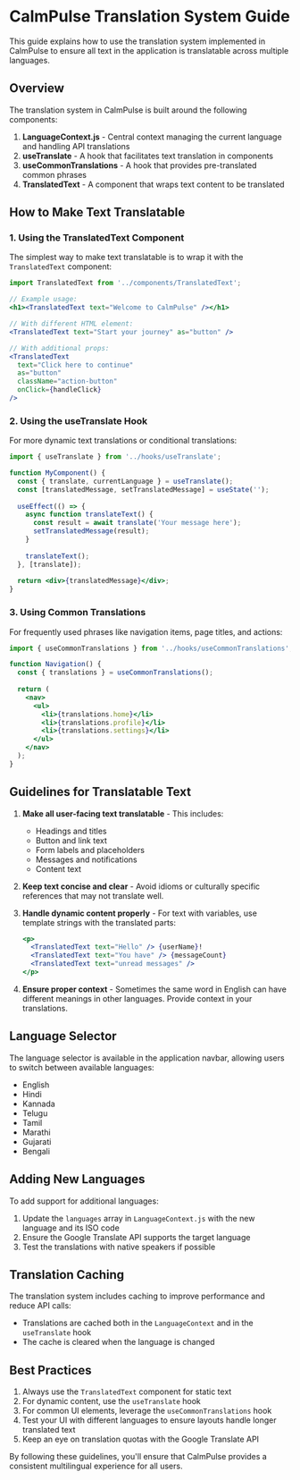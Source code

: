 # CalmPulse Translation System Guide

This guide explains how to use the translation system implemented in CalmPulse to ensure all text in the application is translatable across multiple languages.

## Overview

The translation system in CalmPulse is built around the following components:

1. **LanguageContext.js** - Central context managing the current language and handling API translations
2. **useTranslate** - A hook that facilitates text translation in components
3. **useCommonTranslations** - A hook that provides pre-translated common phrases
4. **TranslatedText** - A component that wraps text content to be translated

## How to Make Text Translatable

### 1. Using the TranslatedText Component

The simplest way to make text translatable is to wrap it with the `TranslatedText` component:

```jsx
import TranslatedText from '../components/TranslatedText';

// Example usage:
<h1><TranslatedText text="Welcome to CalmPulse" /></h1>

// With different HTML element:
<TranslatedText text="Start your journey" as="button" />

// With additional props:
<TranslatedText 
  text="Click here to continue" 
  as="button"
  className="action-button" 
  onClick={handleClick} 
/>
```

### 2. Using the useTranslate Hook

For more dynamic text translations or conditional translations:

```jsx
import { useTranslate } from '../hooks/useTranslate';

function MyComponent() {
  const { translate, currentLanguage } = useTranslate();
  const [translatedMessage, setTranslatedMessage] = useState('');
  
  useEffect(() => {
    async function translateText() {
      const result = await translate('Your message here');
      setTranslatedMessage(result);
    }
    
    translateText();
  }, [translate]);
  
  return <div>{translatedMessage}</div>;
}
```

### 3. Using Common Translations

For frequently used phrases like navigation items, page titles, and actions:

```jsx
import { useCommonTranslations } from '../hooks/useCommonTranslations';

function Navigation() {
  const { translations } = useCommonTranslations();
  
  return (
    <nav>
      <ul>
        <li>{translations.home}</li>
        <li>{translations.profile}</li>
        <li>{translations.settings}</li>
      </ul>
    </nav>
  );
}
```

## Guidelines for Translatable Text

1. **Make all user-facing text translatable** - This includes:
   - Headings and titles
   - Button and link text
   - Form labels and placeholders
   - Messages and notifications
   - Content text

2. **Keep text concise and clear** - Avoid idioms or culturally specific references that may not translate well.

3. **Handle dynamic content properly** - For text with variables, use template strings with the translated parts:
   ```jsx
   <p>
     <TranslatedText text="Hello" /> {userName}! 
     <TranslatedText text="You have" /> {messageCount} 
     <TranslatedText text="unread messages" />
   </p>
   ```

4. **Ensure proper context** - Sometimes the same word in English can have different meanings in other languages. Provide context in your translations.

## Language Selector

The language selector is available in the application navbar, allowing users to switch between available languages:

- English
- Hindi
- Kannada
- Telugu
- Tamil
- Marathi
- Gujarati
- Bengali

## Adding New Languages

To add support for additional languages:

1. Update the `languages` array in `LanguageContext.js` with the new language and its ISO code
2. Ensure the Google Translate API supports the target language
3. Test the translations with native speakers if possible

## Translation Caching

The translation system includes caching to improve performance and reduce API calls:

- Translations are cached both in the `LanguageContext` and in the `useTranslate` hook
- The cache is cleared when the language is changed

## Best Practices

1. Always use the `TranslatedText` component for static text
2. For dynamic content, use the `useTranslate` hook
3. For common UI elements, leverage the `useCommonTranslations` hook
4. Test your UI with different languages to ensure layouts handle longer translated text
5. Keep an eye on translation quotas with the Google Translate API

By following these guidelines, you'll ensure that CalmPulse provides a consistent multilingual experience for all users. 